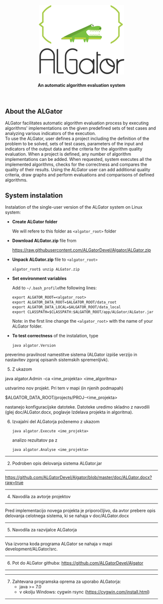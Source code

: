 <h1 align="center"><img src="doc/algator.png" alt="ALGator logo" /></h1>
<h4 align="center">An automatic algorithm evaluation system </h4>
<br>



## About the ALGator

ALGator facilitates automatic algorithm evaluation process by executing 
algorithms' implementations on the given predefined sets of test cases
and analyzing various indicators of the execution.  
To use the ALGator, user defines a project including the definition of 
the problem to be solved, sets of test cases, parameters 
of the input and indicators of the output data  and the criteria for the 
algorithm quality evaluation. When a project is defined, any number of 
algorithm implementations can be added. When requested, system 
executes all the implemented algorithms, checks for the correctness 
and compares the quality of their results. Using the ALGator user can 
add additional quality criteria, draw graphs and perform evaluations and 
comparisons of defined algorithms. 

## System instalation

Instalation of the single-user version of the ALGator system on Linux system:

* **Create ALGator folder**

    We will refere to this folder as `<algator_root>` folder

* **Download ALGator.zip** file from

    https://raw.githubusercontent.com/ALGatorDevel/Algator/ALGator.zip

* **Unpack ALGator.zip** file to `<algator_root>`

	```algator_root$ unzip ALGator.zip```

 
* **Set environment variables** 
  
  Add to `~/.bash_profile`the following lines:
  
  ```
  export ALGATOR_ROOT=<algator_root>
  export ALGATOR_DATA_ROOT=$ALGATOR_ROOT/data_root
  export ALGATOR_DATA_LOCAL=$ALGATOR_ROOT/data_local
  export CLASSPATH=$CLASSPATH:$ALGATOR_ROOT/app/ALGator/ALGator.jar
  ```

  Note: in the first line change the `<algator_root>` with the name of 
  your ALGator folder.

* **To test correctness** of the instalation, type

  ```java algator.Version```

preverimo pravilnost namestitve sistema (ALGator izpiše verzijo 
in nastavitev zgoraj opisanih sistemskih spremenljivk).

       
5. Z ukazom 

  java algator.Admin -ca <ime_projekta> <ime_algoritma>

ustvarimo nov projekt. Pri tem v mapi (in njenih podmapah)

  $ALGATOR_DATA_ROOT/projects/PROJ-<ime_projekta> 

nastanejo konfiguracijske datoteke. Datoteke uredimo skladno
z navodili (glej doc/ALGator.docx, poglavje Izdelava projekta 
in algoritma).


6. Izvajalni del ALGatorja poženemo z ukazom

       java algator.Execute <ime_projekta>
	
    analizo rezultatov pa z 

       java algator.Analyse <ime_projekta>



*****************************************************************************
2) Podroben opis delovanja sistema ALGator.jar
*****************************************************************************
https://github.com/ALGatorDevel/Algator/blob/master/doc/ALGator.docx?raw=true




*****************************************************************************
4) Navodila za avtorje projektov
*****************************************************************************
Pred implementacijo novega projekta je priporočljivo, da avtor prebere 
opis delovanja celotnega sistema, ki se nahaja v doc/ALGator.docx


*****************************************************************************
5) Navodila za razvijalce ALGatorja
*****************************************************************************
Vsa izvorna koda programa ALGator se nahaja v mapi development/ALGator/src.




*****************************************************************************
6) Pot do ALGator githuba:
  https://github.com/ALGatorDevel/Algator
*****************************************************************************


*****************************************************************************
7) Zahtevana programska oprema za uporabo ALGatorja:
    - java >= 7.0
    - v okolju Windows: cygwin rsync (https://cygwin.com/install.html)
*****************************************************************************
